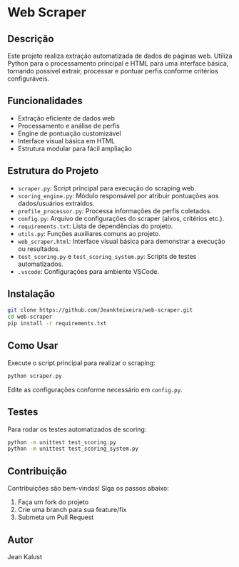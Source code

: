 # Web Scraper

## Descrição
Este projeto realiza extração automatizada de dados de páginas web. Utiliza Python para o processamento principal e HTML para uma interface básica, tornando possível extrair, processar e pontuar perfis conforme critérios configuráveis.

## Funcionalidades
- Extração eficiente de dados web
- Processamento e análise de perfis
- Engine de pontuação customizável
- Interface visual básica em HTML
- Estrutura modular para fácil ampliação

## Estrutura do Projeto
- `scraper.py`: Script principal para execução do scraping web.
- `scoring_engine.py`: Módulo responsável por atribuir pontuações aos dados/usuários extraídos.
- `profile_processor.py`: Processa informações de perfis coletados.
- `config.py`: Arquivo de configurações do scraper (alvos, critérios etc.).
- `requirements.txt`: Lista de dependências do projeto.
- `utils.py`: Funções auxiliares comuns ao projeto.
- `web_scraper.html`: Interface visual básica para demonstrar a execução ou resultados.
- `test_scoring.py` e `test_scoring_system.py`: Scripts de testes automatizados.
- `.vscode`: Configurações para ambiente VSCode.

## Instalação
```bash
git clone https://github.com/Jeankteixeira/web-scraper.git
cd web-scraper
pip install -r requirements.txt
```

## Como Usar
Execute o script principal para realizar o scraping:
```bash
python scraper.py
```

Edite as configurações conforme necessário em `config.py`.

## Testes
Para rodar os testes automatizados de scoring:
```bash
python -m unittest test_scoring.py
python -m unittest test_scoring_system.py
```

## Contribuição
Contribuições são bem-vindas! Siga os passos abaixo:
1. Faça um fork do projeto
2. Crie uma branch para sua feature/fix
3. Submeta um Pull Request

## Autor
Jean Kalust
